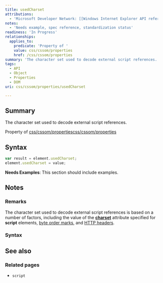 ```yaml
---
title: usedCharset
attributions:
  - 'Microsoft Developer Network: [[Windows Internet Explorer API reference](http://msdn.microsoft.com/en-us/library/ie/hh828809%28v=vs.85%29.aspx) Article]'
notes:
  - 'Needs example, spec reference, standardization status'
readiness: 'In Progress'
relationships:
  applies_to:
    predicate: 'Property of '
    value: css/cssom/properties
    href: /css/cssom/properties
summary: 'The character set used to decode external script references.'
tags:
  - API
  - Object
  - Properties
  - DOM
uri: css/cssom/properties/usedCharset

---
```

## Summary

The character set used to decode external script references.

Property of [css/cssom/properties](/css/cssom/properties)[css/cssom/properties](/css/cssom/properties)

## Syntax

``` js
var result = element.usedCharset;
element.usedCharset = value;
```

**Needs Examples**: This section should include examples.

## Notes

### Remarks

The character set used to decode external script references is based on a number of factors, including the value of the [**charset**](/html/attributes/charset) attribute specified for **script** elements, [byte order marks](http://go.microsoft.com/fwlink/?LinkId=212747), and [HTTP headers](http://go.microsoft.com/fwlink/?LinkId=212748).

### Syntax

## See also

### Related pages

-   `script`
